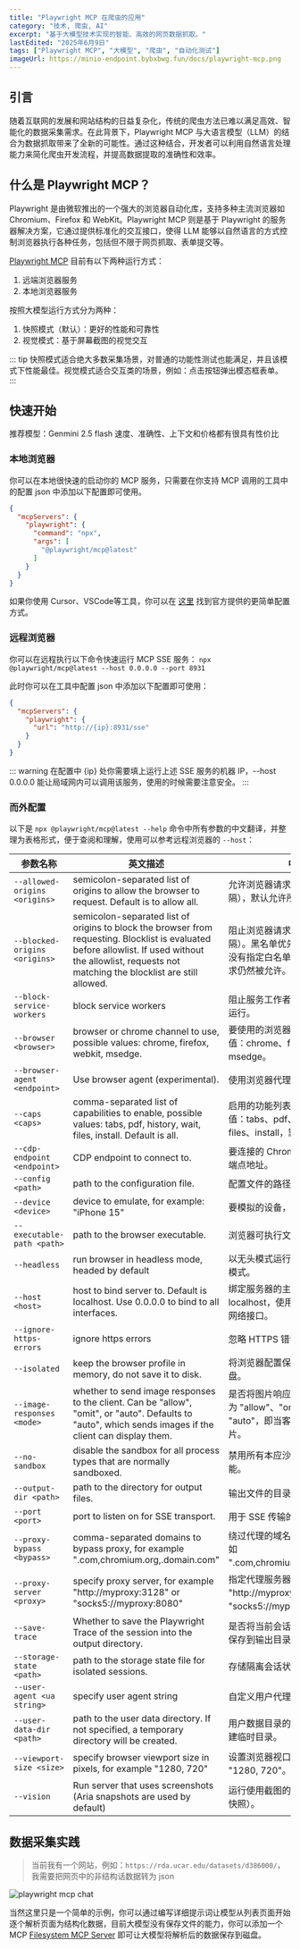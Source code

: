 ```yaml
---
title: "Playwright MCP 在爬虫的应用"
category: "技术, 爬虫, AI"
excerpt: "基于大模型技术实现的智能、高效的网页数据抓取。"
lastEdited: "2025年6月9日"
tags: ["Playwright MCP", "大模型", "爬虫", "自动化测试"]
imageUrl: https://minio-endpoint.bybxbwg.fun/docs/playwright-mcp.png
---
```


## 引言

随着互联网的发展和网站结构的日益复杂化，传统的爬虫方法已难以满足高效、智能化的数据采集需求。在此背景下，Playwright MCP 与大语言模型（LLM）的结合为数据抓取带来了全新的可能性。通过这种结合，开发者可以利用自然语言处理能力来简化爬虫开发流程，并提高数据提取的准确性和效率。

## 什么是 Playwright MCP？

Playwright 是由微软推出的一个强大的浏览器自动化库，支持多种主流浏览器如 Chromium、Firefox 和 WebKit。Playwright MCP 则是基于 Playwright 的服务器解决方案，它通过提供标准化的交互接口，使得 LLM 能够以自然语言的方式控制浏览器执行各种任务，包括但不限于网页抓取、表单提交等。



[Playwright MCP](https://github.com/microsoft/playwright-mcp) 目前有以下两种运行方式：

1. 远端浏览器服务
2. 本地浏览器服务

按照大模型运行方式分为两种：

1. 快照模式（默认）：更好的性能和可靠性
2. 视觉模式：基于屏幕截图的视觉交互

::: tip
快照模式适合绝大多数采集场景，对普通的功能性测试也能满足，并且该模式下性能最佳。视觉模式适合交互类的场景，例如：点击按钮弹出模态框表单。
:::



## 快速开始

推荐模型：Genmini 2.5 flash
速度、准确性、上下文和价格都有很具有性价比

### 本地浏览器

你可以在本地很快速的启动你的 MCP 服务，只需要在你支持 MCP 调用的工具中的配置 json 中添加以下配置即可使用。

```json
{
  "mcpServers": {
    "playwright": {
      "command": "npx",
      "args": [
        "@playwright/mcp@latest"
      ]
    }
  }
}
```

如果你使用 Cursor、VSCode等工具，你可以在 [这里](https://github.com/microsoft/playwright-mcp#getting-started) 找到官方提供的更简单配置方式。

### 远程浏览器

你可以在远程执行以下命令快速运行 MCP SSE 服务：
`npx @playwright/mcp@latest --host 0.0.0.0 --port 8931`

此时你可以在工具中配置 json 中添加以下配置即可使用：

```json
{
  "mcpServers": {
    "playwright": {
      "url": "http://{ip}:8931/sse"
    }
  }
}
```

::: warning
在配置中 {ip} 处你需要填上运行上述 SSE 服务的机器 IP，--host 0.0.0.0 能让局域网内可以调用该服务，使用的时候需要注意安全。
:::



### 而外配置

以下是 `npx @playwright/mcp@latest --help` 命令中所有参数的中文翻译，并整理为表格形式，便于查阅和理解，使用可以参考远程浏览器的 `--host`：

| 参数名称                      | 英文描述                                                     | 中文翻译                                                     |
| ----------------------------- | ------------------------------------------------------------ | ------------------------------------------------------------ |
| `--allowed-origins <origins>` | semicolon-separated list of origins to allow the browser to request. Default is to allow all. | 允许浏览器请求的来源列表（用分号分隔），默认允许所有来源。   |
| `--blocked-origins <origins>` | semicolon-separated list of origins to block the browser from requesting. Blocklist is evaluated before allowlist. If used without the allowlist, requests not matching the blocklist are still allowed. | 阻止浏览器请求的来源列表（用分号分隔）。黑名单优先于白名单评估。如果没有指定白名单，未匹配到黑名单的请求仍然被允许。 |
| `--block-service-workers`     | block service workers                                        | 阻止服务工作者（Service Workers）运行。                      |
| `--browser <browser>`         | browser or chrome channel to use, possible values: chrome, firefox, webkit, msedge. | 要使用的浏览器或 Chrome 渠道，可选值：chrome、firefox、webkit、msedge。 |
| `--browser-agent <endpoint>`  | Use browser agent (experimental).                            | 使用浏览器代理（实验性功能）。                               |
| `--caps <caps>`               | comma-separated list of capabilities to enable, possible values: tabs, pdf, history, wait, files, install. Default is all. | 启用的功能列表（逗号分隔），可选值：tabs、pdf、history、wait、files、install，默认启用所有功能。 |
| `--cdp-endpoint <endpoint>`   | CDP endpoint to connect to.                                  | 要连接的 Chrome DevTools Protocol 端点地址。                 |
| `--config <path>`             | path to the configuration file.                              | 配置文件的路径。                                             |
| `--device <device>`           | device to emulate, for example: "iPhone 15"                  | 要模拟的设备，例如："iPhone 15"。                            |
| `--executable-path <path>`    | path to the browser executable.                              | 浏览器可执行文件的路径。                                     |
| `--headless`                  | run browser in headless mode, headed by default              | 以无头模式运行浏览器，默认是有界面模式。                     |
| `--host <host>`               | host to bind server to. Default is localhost. Use 0.0.0.0 to bind to all interfaces. | 绑定服务器的主机名。默认是 localhost，使用 0.0.0.0 表示绑定所有网络接口。 |
| `--ignore-https-errors`       | ignore https errors                                          | 忽略 HTTPS 错误。                                            |
| `--isolated`                  | keep the browser profile in memory, do not save it to disk.  | 将浏览器配置保存在内存中，不写入磁盘。                       |
| `--image-responses <mode>`    | whether to send image responses to the client. Can be "allow", "omit", or "auto". Defaults to "auto", which sends images if the client can display them. | 是否将图片响应发送给客户端。可选值为 "allow"、"omit" 或 "auto"。默认是 "auto"，即当客户端能显示时才发送图片。 |
| `--no-sandbox`                | disable the sandbox for all process types that are normally sandboxed. | 禁用所有本应沙箱化的进程的沙箱功能。                         |
| `--output-dir <path>`         | path to the directory for output files.                      | 输出文件的目录路径。                                         |
| `--port <port>`               | port to listen on for SSE transport.                         | 用于 SSE 传输的监听端口。                                    |
| `--proxy-bypass <bypass>`     | comma-separated domains to bypass proxy, for example ".com,chromium.org,.domain.com" | 绕过代理的域名列表（逗号分隔），例如 ".com,chromium.org,.domain.com"。 |
| `--proxy-server <proxy>`      | specify proxy server, for example "http://myproxy:3128" or "socks5://myproxy:8080" | 指定代理服务器，例如 "http://myproxy:3128" 或 "socks5://myproxy:8080"。 |
| `--save-trace`                | Whether to save the Playwright Trace of the session into the output directory. | 是否将当前会话的 Playwright Trace 保存到输出目录。           |
| `--storage-state <path>`      | path to the storage state file for isolated sessions.        | 存储隔离会话状态的文件路径。                                 |
| `--user-agent <ua string>`    | specify user agent string                                    | 自定义用户代理字符串。                                       |
| `--user-data-dir <path>`      | path to the user data directory. If not specified, a temporary directory will be created. | 用户数据目录的路径。若未指定，则创建临时目录。               |
| `--viewport-size <size>`      | specify browser viewport size in pixels, for example "1280, 720" | 设置浏览器视口大小（像素），例如 "1280, 720"。               |
| `--vision`                    | Run server that uses screenshots (Aria snapshots are used by default) | 运行使用截图的服务器（默认使用 Aria 快照）。                 |

## 数据采集实践

> 当前我有一个网站，例如：`https://rda.ucar.edu/datasets/d386000/`，我需要把网页中的非结构话数据转为 json

![playwright mcp chat](https://minio-endpoint.bybxbwg.fun/docs/playwright-mcp-chat.png)

当然这里只是一个简单的示例，你可以通过编写详细提示词让模型从列表页面开始逐个解析页面为结构化数据，目前大模型没有保存文件的能力，你可以添加一个 MCP [Filesystem MCP Server](https://github.com/modelcontextprotocol/servers/blob/main/src/filesystem) 即可让大模型将解析后的数据保存到磁盘。

